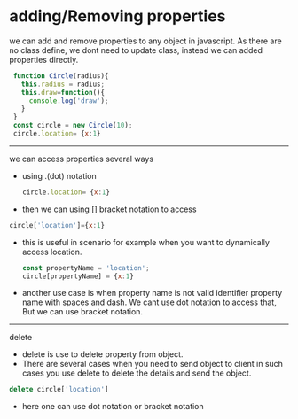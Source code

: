 # adding/Removing properties
we can add and remove properties to any object in javascript.
As there are no class define, we dont need to update class, instead we can added properties directly.
 ```javascript
  function Circle(radius){
    this.radius = radius;
    this.draw=function(){
      console.log('draw');
    }
  }
  const circle = new Circle(10);
  circle.location= {x:1}
 ```
----
we can access properties several ways
- using .(dot) notation
  ```javascript
  circle.location= {x:1}
  ```
- then we can using [] bracket notation to access 
 ```javascript
 circle['location']={x:1}
 ```
  - this is useful in scenario for example when you want to dynamically access location.
    ```javascript
    const propertyName = 'location';
    circle[propertyName] = {x:1}
    ```
  - another use case is when property name is not valid identifier property name with spaces and dash. We cant use dot notation to access that, But we can use bracket notation.
  ----
  delete
  - delete is use to delete property from object.
  - There are several cases when you need to send object to client in such cases you use delete to delete the details and send the object.
  ```javascript
  delete circle['location']
  ```
  - here one can use dot notation or bracket notation